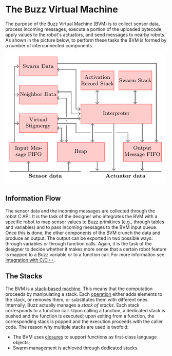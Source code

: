 # The Buzz Virtual Machine

The purpose of the Buzz Virtual Machine (BVM) is to collect sensor data, process incoming messages, execute a portion of the uploaded bytecode, apply values to the robot's actuators, and send messages to nearby robots. As shown in the picture below, to perform these tasks the BVM is formed by a number of interconnected components.

![](../diagrams/buzzvm.png)


## Information Flow
The sensor data and the incoming messages are collected through the robot C API. It is the task of the designer who integrates the BVM with a specific robot to map sensor values to Buzz primitives (e.g., through tables and variables) and to pass incoming messages to the BVM input queue. Once this is done, the other components of the BVM crunch the data and produce an output. The output can be exported in two possible ways: through variables or through function calls. Again, it is the task of the designer to decide whether it makes more sense that a certain robot feature is mapped to a Buzz variable or to a function call. For more information see [Integration with C/C++](../integration.org).

## The Stacks
The BVM is a [stack-based machine](https://en.wikipedia.org/wiki/Stack_machine). This means that the computation proceeds by manipulating a stack. Each [operation](../technical-specifications/assembler.md) either adds elements to the stack, or removes them, or substitutes them with different ones. Internally, Buzz actually manages a *stack of stacks*. Each stack corresponds to a function call. Upon calling a function, a dedicated stack is pushed and the function is executed; upon exiting from a function, the corresponding stack is popped and the execution proceeds with the caller code. The reason why multiple stacks are used is twofold:
* The BVM uses [closures](https://en.wikipedia.org/wiki/Closure_(computer_programming)) to support functions as first-class language objects;
* Swarm management is achieved through dedicated stacks.
